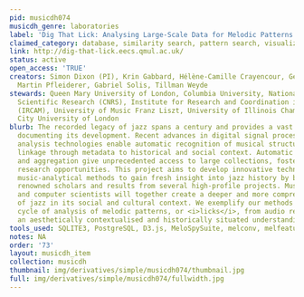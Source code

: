 ```yaml
---
pid: musicdh074
musicdh_genre: laboratories
label: 'Dig That Lick: Analysing Large-Scale Data for Melodic Patterns in Jazz Performance'
claimed_category: database, similarity search, pattern search, visualization
link: http://dig-that-lick.eecs.qmul.ac.uk/
status: active
open_access: 'TRUE'
creators: Simon Dixon (PI), Krin Gabbard, Hélène-Camille Crayencour, Geoffroy Peeters,
  Martin Pfleiderer, Gabriel Solis, Tillman Weyde
stewards: Queen Mary University of London, Columbia University, National Center for
  Scientific Research (CNRS), Institute for Research and Coordination in Acoustics/Music
  (IRCAM), University of Music Franz Liszt, University of Illinois Champaign Urbana,
  City University of London
blurb: The recorded legacy of jazz spans a century and provides a vast corpus of data
  documenting its development. Recent advances in digital signal processing and data
  analysis technologies enable automatic recognition of musical structures and their
  linkage through metadata to historical and social context. Automatic metadata extraction
  and aggregation give unprecedented access to large collections, fostering new interdisciplinary
  research opportunities. This project aims to develop innovative technological and
  music-analytical methods to gain fresh insight into jazz history by bringing together
  renowned scholars and results from several high-profile projects. Musicologists
  and computer scientists will together create a deeper and more comprehensive understanding
  of jazz in its social and cultural context. We exemplify our methods via a full
  cycle of analysis of melodic patterns, or <i>licks</i>, from audio recordings to
  an aesthetically contextualised and historically situated understanding.
tools_used: SQLITE3, PostgreSQL, D3.js, MeloSpySuite, melconv, melfeature, melpat
notes: NA
order: '73'
layout: musicdh_item
collection: musicdh
thumbnail: img/derivatives/simple/musicdh074/thumbnail.jpg
full: img/derivatives/simple/musicdh074/fullwidth.jpg
---
```

